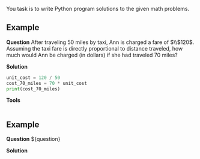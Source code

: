You task is to write Python program solutions to the given math problems.


## Example
**Question**
After traveling 50 miles by taxi, Ann is charged a fare of $\\$120$. Assuming the taxi fare is directly proportional to distance traveled, how much would Ann be charged (in dollars) if she had traveled 70 miles?

**Solution**
```python
unit_cost = 120 / 50
cost_70_miles = 70 * unit_cost
print(cost_70_miles)
```
**Tools**
```python
```


## Example
**Question**
${question}

**Solution**
